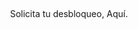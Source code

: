  <html>
 <body>
 
     


<header>  Solicita tu desbloqueo, Aquí. <header/>
<body/>
 <div class="cognito">
<script src="https://services.cognitoforms.com/s/D0fKCUsrW0C3XEU97s6Nww"></script>
<script>Cognito.load("forms", { id: "1" });</script>
</div> 
<html/>


